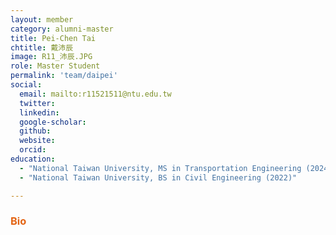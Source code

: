 ```yaml
---
layout: member
category: alumni-master
title: Pei-Chen Tai
chtitle: 戴沛辰
image: R11_沛辰.JPG
role: Master Student
permalink: 'team/daipei'
social:
  email: mailto:r11521511@ntu.edu.tw
  twitter: 
  linkedin: 
  google-scholar: 
  github: 
  website: 
  orcid: 
education:
  - "National Taiwan University, MS in Transportation Engineering (2024)"
  - "National Taiwan University, BS in Civil Engineering (2022)"

---
```


<h3 style="color: #e36414;">Bio</h3>

